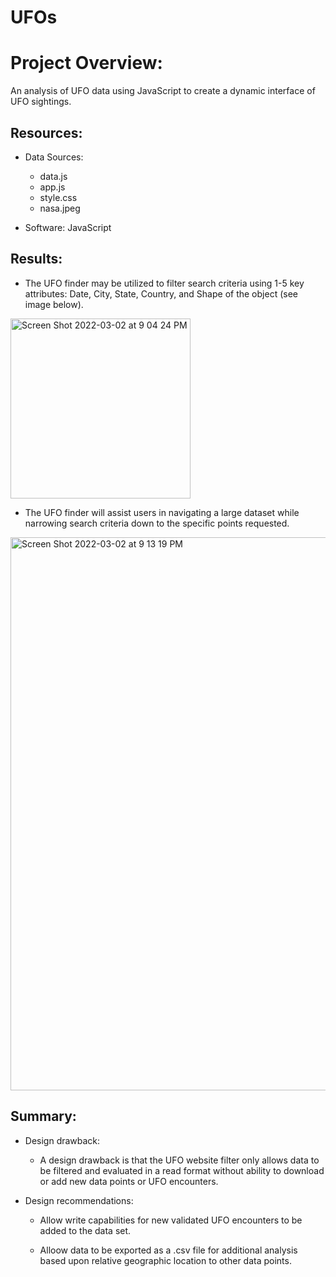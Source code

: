 # UFOs

# Project Overview:
An analysis of UFO data using JavaScript to create a dynamic interface of UFO sightings.

## Resources:

* Data Sources:
    - data.js
    - app.js
    - style.css
    - nasa.jpeg

* Software: JavaScript

## Results:
- The UFO finder may be utilized to filter search criteria using 1-5 key attributes: Date, City, State, Country, and Shape of the object (see image below). 

<img width="288" alt="Screen Shot 2022-03-02 at 9 04 24 PM" src="https://user-images.githubusercontent.com/93015602/156499814-293fe046-a38c-4002-8867-fb1c16506911.png">

- The UFO finder will assist users in navigating a large dataset while narrowing search criteria down to the specific points requested. 

<img width="885" alt="Screen Shot 2022-03-02 at 9 13 19 PM" src="https://user-images.githubusercontent.com/93015602/156500721-00fedb0f-e9c9-44fa-95d1-7f3772ef22eb.png">

## Summary:

- Design drawback: 

    * A design drawback is that the UFO website filter only allows data to be filtered and evaluated in a read format without ability to download or add new data points or UFO encounters. 

- Design recommendations: 

    *  Allow write capabilities for new validated UFO encounters to be added to the data set. 

    * Alloow data to be exported as a .csv file for additional analysis based upon relative geographic location to other data points. 
